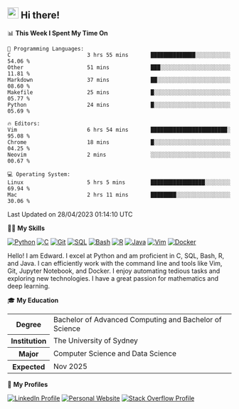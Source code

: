## <a href="#"><img src="https://media.giphy.com/media/hvRJCLFzcasrR4ia7z/giphy.gif" width="25px" height="25px"></a> Hi there!

<!--START_SECTION:waka-->
📊 **This Week I Spent My Time On** 

```text
💬 Programming Languages: 
C                        3 hrs 55 mins       ██████████████░░░░░░░░░░░   54.06 % 
Other                    51 mins             ███░░░░░░░░░░░░░░░░░░░░░░   11.81 % 
Markdown                 37 mins             ██░░░░░░░░░░░░░░░░░░░░░░░   08.60 % 
Makefile                 25 mins             █░░░░░░░░░░░░░░░░░░░░░░░░   05.77 % 
Python                   24 mins             █░░░░░░░░░░░░░░░░░░░░░░░░   05.69 % 

🔥 Editors: 
Vim                      6 hrs 54 mins       ████████████████████████░   95.08 % 
Chrome                   18 mins             █░░░░░░░░░░░░░░░░░░░░░░░░   04.25 % 
Neovim                   2 mins              ░░░░░░░░░░░░░░░░░░░░░░░░░   00.67 % 

💻 Operating System: 
Linux                    5 hrs 5 mins        █████████████████░░░░░░░░   69.94 % 
Mac                      2 hrs 11 mins       ████████░░░░░░░░░░░░░░░░░   30.06 % 
```


 Last Updated on 28/04/2023 01:14:10 UTC
<!--END_SECTION:waka-->

💪🏻 **My Skills**

[![Python](https://img.shields.io/badge/-Python-yellow?style=flat-square&logo=Python)](#)
[![C     ](https://img.shields.io/badge/-C-blue?style=flat-square&logo=C)](#)
[![Git   ](https://img.shields.io/badge/-Git-grey?style=flat-square&logo=Git)](#)
[![SQL   ](https://img.shields.io/badge/-SQL-grey?style=flat-square&logo=SQLite)](#)
[![Bash  ](https://img.shields.io/badge/-Bash-grey?style=flat-square&logo=GNU-Bash)](#)
[![R     ](https://img.shields.io/badge/-R-grey?style=flat-square&logo=R)](#)
[![Java  ](https://img.shields.io/badge/-Java-grey?style=flat-square&logo=OpenJDK)](#)
[![Vim   ](https://img.shields.io/badge/-Vim-grey?style=flat-square&logo=Vim)](#)
[![Docker](https://img.shields.io/badge/-Docker-grey?style=flat-square&logo=Docker)](#)

Hello! I am Edward. I excel at Python and am proficient in C, SQL, Bash, R, and
Java. I can efficiently work with the command line and tools like Vim, Git,
Jupyter Notebook, and Docker. I enjoy automating tedious tasks and exploring new
technologies. I have a great passion for mathematics and deep learning.

🎓 **My Education**

<table>
<tr>
    <th>Degree</th>
    <td>Bachelor of Advanced Computing and Bachelor of Science</td>
</tr>
<tr>
    <th>Institution</th>
    <td>The University of Sydney</td>
</tr>
<tr>
    <th>Major</th>
    <td>Computer Science and Data Science</td>
</tr>
<tr>
    <th>Expected</th>
    <td>Nov 2025</td>
</tr>
</table>

🔗 **My Profiles**

[![LinkedIn Profile](https://img.shields.io/badge/-LinkedIn-blue?style=social&logo=LinkedIn)](https://www.linkedin.com/in/edward-ji)
[![Personal Website](https://img.shields.io/badge/-Personal%20Website-blue?style=social&logo=Bootstrap)](https://edwardji.dev)
[![Stack Overflow Profile](https://img.shields.io/badge/-Stack%20Overflow-blue?style=social&logo=StackOverflow)](https://stackoverflow.com/users/11658924)
